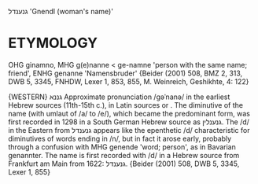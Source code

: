 גנענדל
'Gnendl (woman's name)'

ETYMOLOGY
===========
OHG ginamno, MHG g(e)nanne < ge-namne 'person with the same name; friend', ENHG genanne 'Namensbruder'
{Beider (2001) 508, BMZ 2, 313, DWB 5, 3345, FNHDW, Lexer 1, 853, 855, M. Weinreich, Geshikhte, 4: 122}

{WESTERN}
 גננא 
Approximate pronunciation /gəˈnanə/ in the earliest Hebrew sources (11th-15th c.), in Latin sources <Gnanna> or <Genanna>.
The diminutive of the name (with umlaut of /a/ to /e/), which became the predominant form, was first recorded in 1298 in a South German Hebrew source as גנענלין.
The /d/ in the Eastern from גנענדל appears like the epenthetic /d/ characteristic for diminutives of words ending in /n/, but in fact it arose early, probably through a confusion with MHG genende 'word; person', as in Bavarian genannter. The name is first recorded with /d/ in a Hebrew source from Frankfurt am Main from 1622: גנענדל.
{Beider (2001) 508, DWB 5, 3345, Lexer 1, 855}
